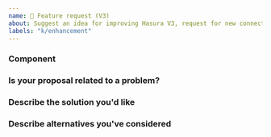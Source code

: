 ```yaml
---
name: 🚀 Feature request (V3)
about: Suggest an idea for improving Hasura V3, request for new connectors, plugins
labels: "k/enhancement"
---
```


### Component

<!-- Mention which component this feature request relates to the most. Kindly also add corresponding label to the issue.

Console -> c/v3-console
VSCode Extension -> c/v3-lsp
CLI -> c/v3-cli
Graphql Engine (for features that relates to graphql features; metadata modeling) -> c/v3-engine
Postgres (Postgres specific features) -> c/v3-ndc-postgres
Connectors (Request for a new connector; enhancement to connectors other than Postgres-> c/v3-ndc-hub or c/v3-ndc-xxxx where xxxx is name of connector

-->

### Is your proposal related to a problem?

<!--
  Provide a clear and concise description of what the problem is.
  For example, "I'm always frustrated when..."
-->

### Describe the solution you'd like

<!--
  Provide a clear and concise description of what you want to happen.
-->

### Describe alternatives you've considered

<!-- Provide your answer here. -->
